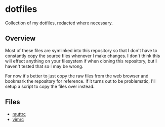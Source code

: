 # dotfiles

Collection of my dotfiles, redacted where necessary.

## Overview

Most of these files are symlinked into this repository so that I don't have to constantly copy
the source files whenever I make changes.  I don't think this will effect anything on your
filesystem if when cloning this repository, but I haven't tested that so I may be wrong.

For now it's better to just copy the raw files from the web browser and bookmark the repository
for reference.  If it turns out to be problematic, I'll setup a script to copy the files over
instead.

## Files

- [muttrc](./mutt/muttrc)
- [vimrc](./vim/vimrc)

